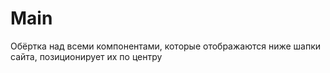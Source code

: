 # Main

Обёртка над всеми компонентами, которые отображаются ниже шапки сайта, позиционирует их по центру
